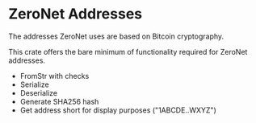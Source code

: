 # ZeroNet Addresses
The addresses ZeroNet uses are based on Bitcoin cryptography.

This crate offers the bare minimum of functionality required for ZeroNet addresses.

- FromStr with checks
- Serialize
- Deserialize
- Generate SHA256 hash
- Get address short for display purposes ("1ABCDE..WXYZ")

